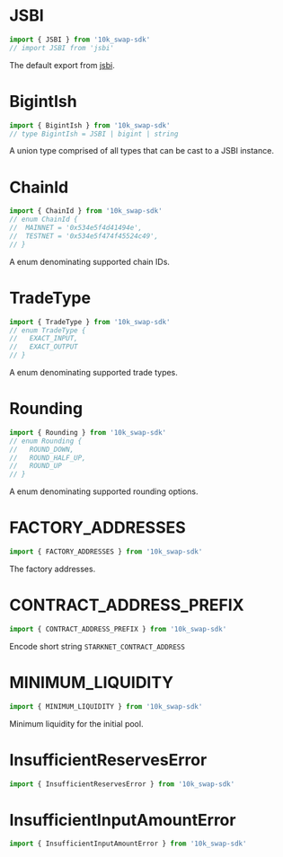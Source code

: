# JSBI

```typescript
import { JSBI } from '10k_swap-sdk'
// import JSBI from 'jsbi'
```

The default export from [jsbi](https://github.com/GoogleChromeLabs/jsbi).

# BigintIsh

```typescript
import { BigintIsh } from '10k_swap-sdk'
// type BigintIsh = JSBI | bigint | string
```

A union type comprised of all types that can be cast to a JSBI instance.

# ChainId

```typescript
import { ChainId } from '10k_swap-sdk'
// enum ChainId {
//  MAINNET = '0x534e5f4d41494e',
//  TESTNET = '0x534e5f474f45524c49',
// }
```

A enum denominating supported chain IDs.

# TradeType

```typescript
import { TradeType } from '10k_swap-sdk'
// enum TradeType {
//   EXACT_INPUT,
//   EXACT_OUTPUT
// }
```

A enum denominating supported trade types.

# Rounding

```typescript
import { Rounding } from '10k_swap-sdk'
// enum Rounding {
//   ROUND_DOWN,
//   ROUND_HALF_UP,
//   ROUND_UP
// }
```

A enum denominating supported rounding options.

# FACTORY_ADDRESSES

```typescript
import { FACTORY_ADDRESSES } from '10k_swap-sdk'
```

The factory addresses.

# CONTRACT_ADDRESS_PREFIX

```typescript
import { CONTRACT_ADDRESS_PREFIX } from '10k_swap-sdk'
```
Encode short string `STARKNET_CONTRACT_ADDRESS`

# MINIMUM_LIQUIDITY

```typescript
import { MINIMUM_LIQUIDITY } from '10k_swap-sdk'
```

Minimum liquidity for the initial pool.

# InsufficientReservesError

```typescript
import { InsufficientReservesError } from '10k_swap-sdk'
```

# InsufficientInputAmountError

```typescript
import { InsufficientInputAmountError } from '10k_swap-sdk'
```